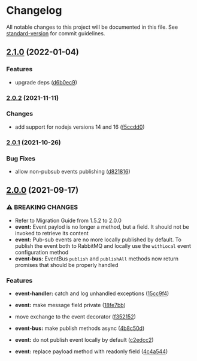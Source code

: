 # Changelog

All notable changes to this project will be documented in this file. See [standard-version](https://github.com/conventional-changelog/standard-version) for commit guidelines.

## [2.1.0](https://github.com/goparrot/nestjs-pubsub-event-bus/compare/v2.0.1...v2.1.0) (2022-01-04)

### Features

- upgrade deps ([d6b0ec9](https://github.com/goparrot/nestjs-pubsub-event-bus/commit/d6b0ec98aea15fdc111cdd5f4e8f6fb6c6c8be51))

### [2.0.2](https://github.com/goparrot/nestjs-pubsub-event-bus/compare/v2.0.1...v2.0.2) (2021-11-11)

### Changes

- add support for nodejs versions 14 and 16 ([f5ccdd0](https://github.com/goparrot/nestjs-pubsub-event-bus/commit/f5ccdd027648345e657c0679d3f616720e7d7674))

### [2.0.1](https://github.com/goparrot/nestjs-pubsub-event-bus/compare/v2.0.0...v2.0.1) (2021-10-26)

### Bug Fixes

- allow non-pubsub events publishing ([d821816](https://github.com/goparrot/nestjs-pubsub-event-bus/commit/d8218161af2a5a389d79942584c9eaebea523fd8))

## [2.0.0](https://github.com/goparrot/nestjs-pubsub-event-bus/compare/v1.5.2...v2.0.0) (2021-09-17)

### ⚠ BREAKING CHANGES

- Refer to Migration Guide from 1.5.2 to 2.0.0
- **event:** Event paylod is no longer a method, but a field. It should not be invoked to
  retrieve its content
- **event:** Pub-sub events are no more locally published by default. To publish the event both
  to RabbitMQ and locally use the `withLocal` event configuration method
- **event-bus:** EventBus `publish` and `publishAll` methods now return promises that should be
  properly handled

### Features

- **event-handler:** catch and log unhandled exceptions ([15cc9f4](https://github.com/goparrot/nestjs-pubsub-event-bus/commit/15cc9f45d05414726d914e6fb96048856391241c))
- **event:** make message field private ([18fe7bb](https://github.com/goparrot/nestjs-pubsub-event-bus/commit/18fe7bbf5679cbf077f9ebd3009b450357aeca9a))
- move exchange to the event decorator ([f352152](https://github.com/goparrot/nestjs-pubsub-event-bus/commit/f3521520f0ceaba2d2f36e7f6598b36fa30e0929))

- **event-bus:** make publish methods async ([4b8c50d](https://github.com/goparrot/nestjs-pubsub-event-bus/commit/4b8c50d455c0def642143cf7050c1986a2e7ee84))
- **event:** do not publish event locally by default ([c2edcc2](https://github.com/goparrot/nestjs-pubsub-event-bus/commit/c2edcc20a410d0ba1bdb773294d94e1fb9ee2574))
- **event:** replace payload method with readonly field ([4c4a544](https://github.com/goparrot/nestjs-pubsub-event-bus/commit/4c4a5448e36240c495e81d8c944480ce4982214c))
